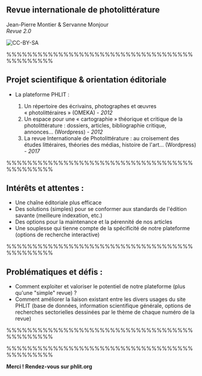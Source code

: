 <!-- .slide: data-background-image="img/image1.png" -->
<!-- .slide: class="hover"-->

## Revue internationale de photolittérature

Jean-Pierre Montier & Servanne Monjour
<br>
_Revue 2.0_


<!-- .element: style="font-size:1.4rem" -->

![CC-BY-SA](http://i.creativecommons.org/l/by-sa/4.0/88x31.png) <!-- .element: class="logo" -->

%%%%%%%%%%%%%%%%%%%%%%%%%%%%%%%%%%%%%%%%%%%%%

<!-- .slide: data-background-image="img/image1.png" data-background-size="contain"-->
<!-- .slide: class="hover"-->

## Projet scientifique & orientation éditoriale

* La plateforme PHLIT :

  1. Un répertoire des écrivains, photographes et œuvres « photolittéraires » (OMEKA) - *2012*
  2. Un espace pour une « cartographie » théorique et critique de la photolittérature : dossiers, articles, bibliographie critique, annonces... (Wordpress) - *2012*
  3. La revue Internationale de Photolittérature : au croisement des études littéraires, théories des médias, histoire de l'art... (Wordpress) - *2017*


%%%%%%%%%%%%%%%%%%%%%%%%%%%%%%%%%%%%%%%%%%%%%

<!-- .slide: data-background-image="img/image2.png" data-background-size="contain"-->
<!-- .slide: class="hover"-->

## Intérêts et attentes :

- Une chaîne éditoriale plus efficace
- Des solutions (simples) pour se conformer aux standards de l'édition savante (meilleure indexation, etc.)
- Des options pour la maintenance et la pérennité de nos articles
- Une souplesse qui tienne compte de la spécificité de notre plateforme (options de recherche interactive)

%%%%%%%%%%%%%%%%%%%%%%%%%%%%%%%%%%%%%%%%%%%%%
<!-- .slide: data-background-image="img/image3.png" data-background-size="contain" -->
<!-- .slide: class="hover"-->

## Problématiques et défis :

* Comment exploiter et valoriser le potentiel de notre plateforme (plus qu'une "simple" revue) ?
* Comment améliorer la liaison existant entre les divers usages du site PHLIT (base de données, information scientifique générale, options de recherches sectorielles dessinées par le thème de chaque numéro de la revue)



%%%%%%%%%%%%%%%%%%%%%%%%%%%%%%%%%%%%%%%%%%%%%

<!-- .slide: data-background-image="img/chaineEditoPhlit.jpg" data-background-size="contain"-->

%%%%%%%%%%%%%%%%%%%%%%%%%%%%%%%%%%%%%%%%%%%%%


<!-- .slide: data-background-image="img/logo.jpg" data-background-size="contain"-->
<!-- .slide: class="hover"-->

**Merci ! Rendez-vous sur phlit.org**
